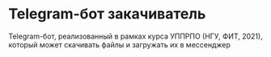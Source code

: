 # Telegram-бот закачиватель
Telegram-бот, реализованный в рамках курса УППРПО (НГУ, ФИТ, 2021), который может скачивать файлы и загружать их в мессенджер

